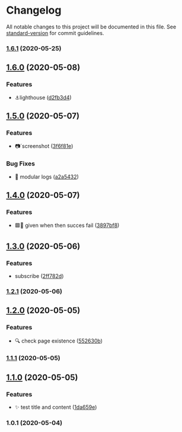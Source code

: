 # Changelog

All notable changes to this project will be documented in this file. See [standard-version](https://github.com/conventional-changelog/standard-version) for commit guidelines.

### [1.6.1](https://github.com/LabsAdemy/WebTesting_e2e-puppeteer_Labs/compare/v1.6.0...v1.6.1) (2020-05-25)

## [1.6.0](https://github.com/LabsAdemy/WebTesting_e2e-puppeteer_Labs/compare/v1.5.0...v1.6.0) (2020-05-08)


### Features

* ⚓lighthouse ([d2fb3d4](https://github.com/LabsAdemy/WebTesting_e2e-puppeteer_Labs/commit/d2fb3d4579d412aa838d1eda6bfeec6a495fa526))

## [1.5.0](https://github.com/LabsAdemy/WebTesting_e2e-puppeteer_Labs/compare/v1.4.0...v1.5.0) (2020-05-07)


### Features

* 📷´screenshot ([3f6f81e](https://github.com/LabsAdemy/WebTesting_e2e-puppeteer_Labs/commit/3f6f81e0f1f3d86f1a9b1c27e6859de19c0b6763))


### Bug Fixes

* 🐛 modular logs ([a2a5432](https://github.com/LabsAdemy/WebTesting_e2e-puppeteer_Labs/commit/a2a5432a3176202c64c8961cb5e465459942df7f))

## [1.4.0](https://github.com/LabsAdemy/WebTesting_e2e-puppeteer_Labs/compare/v1.3.0...v1.4.0) (2020-05-07)


### Features

* 🟩🔴 given when then succes fail ([3897bf8](https://github.com/LabsAdemy/WebTesting_e2e-puppeteer_Labs/commit/3897bf89b0689740afc3843f32b12c83b7b91944))

## [1.3.0](https://github.com/LabsAdemy/WebTesting_e2e-puppeteer_Labs/compare/v1.2.1...v1.3.0) (2020-05-06)


### Features

* subscribe ([2ff782d](https://github.com/LabsAdemy/WebTesting_e2e-puppeteer_Labs/commit/2ff782dc7cb13bbee8ca4bd4371f5a9439928ad5))

### [1.2.1](https://github.com/LabsAdemy/WebTesting_e2e-puppeteer_Labs/compare/v1.2.0...v1.2.1) (2020-05-06)

## [1.2.0](https://github.com/LabsAdemy/WebTesting_e2e-puppeteer_Labs/compare/v1.1.1...v1.2.0) (2020-05-05)


### Features

* 🔍 check page existence ([552630b](https://github.com/LabsAdemy/WebTesting_e2e-puppeteer_Labs/commit/552630b33aadb1abc220a68cbaea46b861b0de2c))

### [1.1.1](https://github.com/LabsAdemy/WebTesting_e2e-puppeteer_Labs/compare/v1.1.0...v1.1.1) (2020-05-05)

## [1.1.0](https://github.com/LabsAdemy/WebTesting_e2e-puppeteer_Labs/compare/v1.0.1...v1.1.0) (2020-05-05)


### Features

* ✨ test title and content ([1da659e](https://github.com/LabsAdemy/WebTesting_e2e-puppeteer_Labs/commit/1da659ea8cf54b648ebf1a8cf1cc8f0136889aa1))

### 1.0.1 (2020-05-04)
